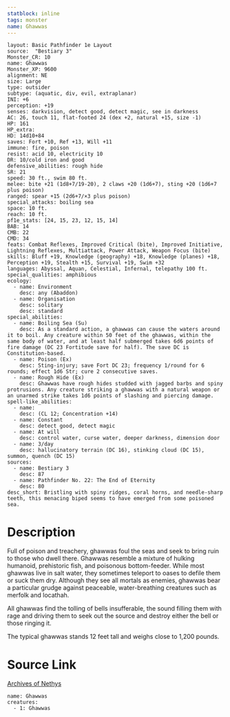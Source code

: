 ```yaml
---
statblock: inline
tags: monster
name: Ghawwas
---
```

```statblock
layout: Basic Pathfinder 1e Layout
source:  "Bestiary 3"
Monster_CR: 10
name: Ghawwas
Monster_XP: 9600
alignment: NE
size: Large
type: outsider
subtype: (aquatic, div, evil, extraplanar)
INI: +6
perception: +19
senses: darkvision, detect good, detect magic, see in darkness
AC: 26, touch 11, flat-footed 24 (dex +2, natural +15, size -1)
HP: 161
HP_extra: 
HD: 14d10+84
saves: Fort +10, Ref +13, Will +11
immune: fire, poison
resist: acid 10, electricity 10
DR: 10/cold iron and good
defensive_abilities: rough hide
SR: 21
speed: 30 ft., swim 80 ft.
melee: bite +21 (1d8+7/19-20), 2 claws +20 (1d6+7), sting +20 (1d6+7 plus poison)
ranged: spear +15 (2d6+7/×3 plus poison)
special_attacks: boiling sea
space: 10 ft.
reach: 10 ft.
pf1e_stats: [24, 15, 23, 12, 15, 14]
BAB: 14
CMB: 22
CMD: 34
feats: Combat Reflexes, Improved Critical (bite), Improved Initiative, Lightning Reflexes, Multiattack, Power Attack, Weapon Focus (bite)
skills: Bluff +19, Knowledge (geography) +18, Knowledge (planes) +18, Perception +19, Stealth +15, Survival +19, Swim +32
languages: Abyssal, Aquan, Celestial, Infernal, telepathy 100 ft.
special_qualities: amphibious
ecology:
  - name: Environment
    desc: any (Abaddon)
  - name: Organisation
    desc: solitary
    desc: standard
special_abilities:
  - name: Boiling Sea (Su)
    desc: As a standard action, a ghawwas can cause the waters around it to boil. Any creature within 50 feet of the ghawwas, within the same body of water, and at least half submerged takes 6d6 points of fire damage (DC 23 Fortitude save for half). The save DC is Constitution-based.
  - name: Poison (Ex)
    desc: Sting-injury; save Fort DC 23; frequency 1/round for 6 rounds; effect 1d6 Str; cure 2 consecutive saves.
  - name: Rough Hide (Ex)
    desc: Ghawwas have rough hides studded with jagged barbs and spiny protrusions. Any creature striking a ghawwas with a natural weapon or an unarmed strike takes 1d6 points of slashing and piercing damage.
spell-like_abilities:
  - name:
    desc: (CL 12; Concentration +14)
  - name: Constant
    desc: detect good, detect magic
  - name: At will
    desc: control water, curse water, deeper darkness, dimension door
  - name: 3/day
    desc: hallucinatory terrain (DC 16), stinking cloud (DC 15), summon, quench (DC 15)
sources:
  - name: Bestiary 3
    desc: 87
  - name: Pathfinder No. 22: The End of Eternity
    desc: 80
desc_short: Bristling with spiny ridges, coral horns, and needle-sharp teeth, this menacing biped seems to have emerged from some poisoned sea.
```
# Description
Full of poison and treachery, ghawwas foul the seas and seek to bring ruin to those who dwell there. Ghawwas resemble a mixture of hulking humanoid, prehistoric fish, and poisonous bottom-feeder. While most ghawwas live in salt water, they sometimes teleport to oases to defile them or suck them dry. Although they see all mortals as enemies, ghawwas bear a particular grudge against peaceable, water-breathing creatures such as merfolk and locathah.

All ghawwas find the tolling of bells insufferable, the sound filling them with rage and driving them to seek out the source and destroy either the bell or those ringing it.

The typical ghawwas stands 12 feet tall and weighs close to 1,200 pounds.
# Source Link
[Archives of Nethys](https://aonprd.com/MonsterDisplay.aspx?ItemName=Ghawwas)
```encounter-table
name: Ghawwas
creatures:
  - 1: Ghawwas
```
